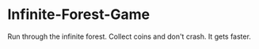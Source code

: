 # Infinite-Forest-Game
Run through the infinite forest. Collect coins and don't crash. It gets faster.
